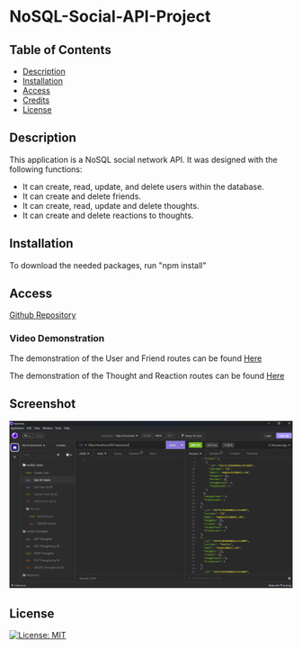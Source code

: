 # NoSQL-Social-API-Project

## Table of Contents 

- [Description](#description)
- [Installation](#installation)
- [Access](#access)
- [Credits](#credits)
- [License](#license)

## Description

This application is a NoSQL social network API. It was designed with the following functions:
- It can create, read, update, and delete users within the database.
- It can create and delete friends.
- It can create, read, update and delete thoughts.
- It can create and delete reactions to thoughts.


## Installation

To download the needed packages, run "npm install"

## Access

[Github Repository](https://github.com/difurung/NoSQL-Social-API-Project)


### Video Demonstration
The demonstration of the User and Friend routes can be found [Here](https://watch.screencastify.com/v/IA7JuhPStN05sMLXAbAv)

The demonstration of the Thought and Reaction routes can be found [Here](https://watch.screencastify.com/v/RwTUByznTdPpmNytBcEH)

## Screenshot
![Screenshot of application](Assets/noSQL%20Social%20API.png)



## License

[![License: MIT](https://img.shields.io/badge/License-MIT-yellow.svg)](https://opensource.org/licenses/MIT)

